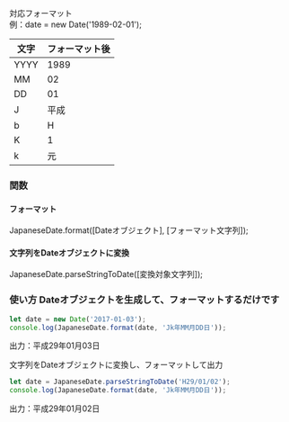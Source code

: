 対応フォーマット  
例：date = new Date('1989-02-01');


| 文字 | フォーマット後 |
| ---- | -------------- |
| YYYY | 1989           |
| MM   | 02             |
| DD   | 01             |
| J    | 平成           |
| b    | H              |
| K    | 1              |
| k    | 元             |

### 関数

#### フォーマット

JapaneseDate.format([Dateオブジェクト], [フォーマット文字列]);


#### 文字列をDateオブジェクトに変換

JapaneseDate.parseStringToDate([変換対象文字列]);

### 使い方 Dateオブジェクトを生成して、フォーマットするだけです



```javascript
let date = new Date('2017-01-03');  
console.log(JapaneseDate.format(date, 'Jk年MM月DD日'));  
```
出力：平成29年01月03日

文字列をDateオブジェクトに変換し、フォーマットして出力

```javascript
let date = JapaneseDate.parseStringToDate('H29/01/02');  
console.log(JapaneseDate.format(date, 'Jk年MM月DD日')); 
```
出力：平成29年01月02日
